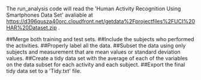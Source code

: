 The run_analysis code will read the 'Human Activity Recognition Using Smartphones Data Set' avaliable at https://d396qusza40orc.cloudfront.net/getdata%2Fprojectfiles%2FUCI%20HAR%20Dataset.zip .

##Merge both training and test sets.
##Include the subjects who performed the activities.
##Properly label all the data.
##Subset the data using only subjects and measurement that are mean values or standard deviation values.
##Create a tidy data set with the average of each of the variables on the data subset for each activity and each subject.
##Export the final tidy data set to a 'Tidy.txt' file.